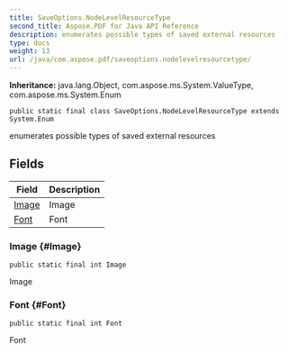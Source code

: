 ```yaml
---
title: SaveOptions.NodeLevelResourceType
second_title: Aspose.PDF for Java API Reference
description: enumerates possible types of saved external resources
type: docs
weight: 13
url: /java/com.aspose.pdf/saveoptions.nodelevelresourcetype/
---
```

**Inheritance:**
java.lang.Object, com.aspose.ms.System.ValueType, com.aspose.ms.System.Enum
```
public static final class SaveOptions.NodeLevelResourceType extends System.Enum
```

enumerates possible types of saved external resources
## Fields

| Field | Description |
| --- | --- |
| [Image](#Image) | Image |
| [Font](#Font) | Font |
### Image {#Image}
```
public static final int Image
```


Image

### Font {#Font}
```
public static final int Font
```


Font

